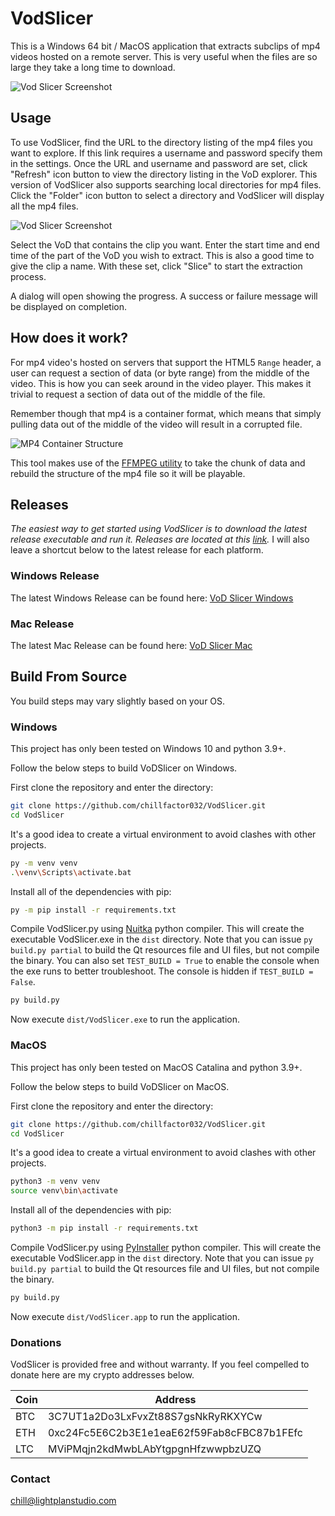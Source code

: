 # VodSlicer
This is a Windows 64 bit / MacOS application that extracts subclips of mp4 videos hosted on a remote server. This is very useful when the files are so large they take a long time to download. 

![Vod Slicer Screenshot](https://chillaspect.com/images/vodslicer3.png "VodSlicer GUI Overview")


## Usage

To use VodSlicer, find the URL to the directory listing of the mp4 files you want to explore. If this link requires a username and password specify them in the settings. Once the URL and username and password are set, click "Refresh" icon button to view the directory listing in the VoD explorer. 
This version of VodSlicer also supports searching local directories for mp4 files. Click the "Folder" icon button to select a directory and VodSlicer will display all the mp4 files.

![Vod Slicer Screenshot](https://chillaspect.com/images/vodslicer2.png "Viewing a local directory")


Select the VoD that contains the clip you want. Enter the start time and end time of the part of the VoD you wish to extract. This is also a good time to give the clip a name. With these set, click "Slice" to start the extraction process.

A dialog will open showing the progress. A success or failure message will be displayed on completion. 

## How does it work?

For mp4 video's hosted on servers that support the HTML5 `Range` header, a user can request a section of data (or byte range) from the middle of the video. This is how you can seek around in the video player. This makes it trivial to request a section of data out of the middle of the file.

Remember though that mp4 is a container format, which means that simply pulling data out of the middle of the video will result in a corrupted file. 

![MP4 Container Structure](https://chillaspect.com/images/mp4_structure2.png "MP4 Container Structure")


This tool makes use of the [FFMPEG utility](https://ffmpeg.org/about.html) to take the chunk of data and rebuild the structure of the mp4 file so it will be playable.

## Releases

_The easiest way to get started using VodSlicer is to download the latest release executable and run it. Releases are located at this [link](https://github.com/chillfactor032/VodSlicer/releases)._ I will also leave a shortcut below to the latest release for each platform.

### Windows Release ###

The latest Windows Release can be found here: [VoD Slicer Windows](https://github.com/chillfactor032/VodSlicer/releases/tag/v1.0.4)

### Mac Release ###

The latest Mac Release can be found here: [VoD Slicer Mac](https://github.com/chillfactor032/VodSlicer/releases/tag/v1.0.5)

## Build From Source

You build steps may vary slightly based on your OS.

### Windows ###
This project has only been tested on Windows 10 and python 3.9+. 

Follow the below steps to build VoDSlicer on Windows.

First clone the repository and enter the directory:

```bash
git clone https://github.com/chillfactor032/VodSlicer.git
cd VodSlicer
``` 

It's a good idea to create a virtual environment to avoid clashes with other projects. 

```bash
py -m venv venv
.\venv\Scripts\activate.bat
```

Install all of the dependencies with pip:

```bash
py -m pip install -r requirements.txt
```

Compile VodSlicer.py using [Nuitka](https://nuitka.net/) python compiler. This will create the executable VodSlicer.exe in the `dist` directory. Note that you can issue `py build.py partial` to build the Qt resources file and UI files, but not compile the binary. You can also set `TEST_BUILD = True` to enable the console when the exe runs to better troubleshoot. The console is hidden if `TEST_BUILD = False`.

```bash
py build.py
```

Now execute `dist/VodSlicer.exe` to run the application.

### MacOS ###

This project has only been tested on MacOS Catalina and python 3.9+. 

Follow the below steps to build VoDSlicer on MacOS.

First clone the repository and enter the directory:

```bash
git clone https://github.com/chillfactor032/VodSlicer.git
cd VodSlicer
``` 

It's a good idea to create a virtual environment to avoid clashes with other projects. 

```bash
python3 -m venv venv
source venv\bin\activate
```

Install all of the dependencies with pip:

```bash
python3 -m pip install -r requirements.txt
```

Compile VodSlicer.py using [PyInstaller](https://pyinstaller.org/en/stable/) python compiler. This will create the executable VodSlicer.app in the `dist` directory. Note that you can issue `py build.py partial` to build the Qt resources file and UI files, but not compile the binary.

```bash
py build.py
```

Now execute `dist/VodSlicer.app` to run the application.


### Donations

VodSlicer is provided free and without warranty. If you feel compelled to donate here are my crypto addresses below.

**Coin** | **Address**
--- | ---
BTC | 3C7UT1a2Do3LxFvxZt88S7gsNkRyRKXYCw
ETH | 0xc24Fc5E6C2b3E1e1eaE62f59Fab8cFBC87b1FEfc
LTC | MViPMqjn2kdMwbLAbYtgpgnHfzwwpbzUZQ

### Contact

chill@lightplanstudio.com
